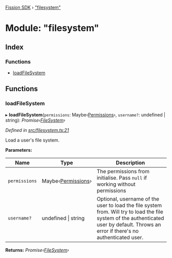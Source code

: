 [Fission SDK](../README.md) › ["filesystem"](_filesystem_.md)

# Module: "filesystem"

## Index

### Functions

* [loadFileSystem](_filesystem_.md#loadfilesystem)

## Functions

###  loadFileSystem

▸ **loadFileSystem**(`permissions`: Maybe‹[Permissions](_ucan_permissions_.md#permissions)›, `username?`: undefined | string): *Promise‹[FileSystem](../classes/_fs_filesystem_.filesystem.md)›*

*Defined in [src/filesystem.ts:21](https://github.com/fission-suite/webnative/blob/693f51f/src/filesystem.ts#L21)*

Load a user's file system.

**Parameters:**

Name | Type | Description |
------ | ------ | ------ |
`permissions` | Maybe‹[Permissions](_ucan_permissions_.md#permissions)› | The permissions from initialise.                    Pass `null` if working without permissions |
`username?` | undefined &#124; string | Optional, username of the user to load the file system from.                 Will try to load the file system of the authenticated user                 by default. Throws an error if there's no authenticated user.  |

**Returns:** *Promise‹[FileSystem](../classes/_fs_filesystem_.filesystem.md)›*
